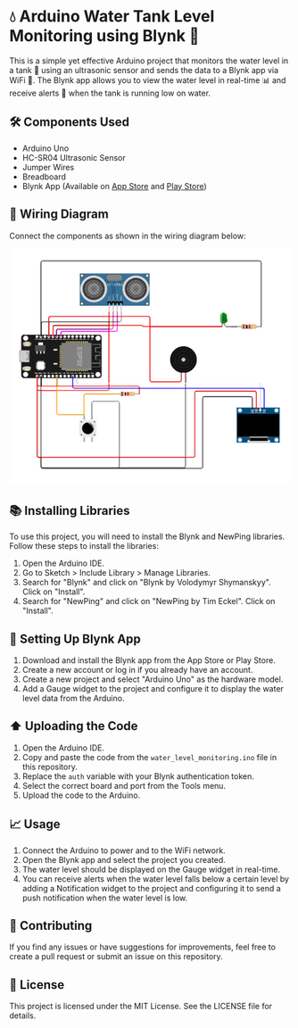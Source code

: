 # 💧 Arduino Water Tank Level Monitoring using Blynk 📱

This is a simple yet effective Arduino project that monitors the water level in a tank 🌊 using an ultrasonic sensor and sends the data to a Blynk app via WiFi 📶. The Blynk app allows you to view the water level in real-time 📊 and receive alerts 🚨 when the tank is running low on water.

## 🛠️ Components Used

- Arduino Uno
- HC-SR04 Ultrasonic Sensor
- Jumper Wires
- Breadboard
- Blynk App (Available on [App Store](https://apps.apple.com/) and [Play Store](https://play.google.com/store))

## 🔌 Wiring Diagram

Connect the components as shown in the wiring diagram below:

![Wiring Diagram](docs/img/sketch.png)

## 📚 Installing Libraries

To use this project, you will need to install the Blynk and NewPing libraries. Follow these steps to install the libraries:

1. Open the Arduino IDE.
2. Go to Sketch > Include Library > Manage Libraries.
3. Search for "Blynk" and click on "Blynk by Volodymyr Shymanskyy". Click on "Install".
4. Search for "NewPing" and click on "NewPing by Tim Eckel". Click on "Install".

## 📲 Setting Up Blynk App

1. Download and install the Blynk app from the App Store or Play Store.
2. Create a new account or log in if you already have an account.
3. Create a new project and select "Arduino Uno" as the hardware model.
4. Add a Gauge widget to the project and configure it to display the water level data from the Arduino.

## ⬆️ Uploading the Code

1. Open the Arduino IDE.
2. Copy and paste the code from the `water_level_monitoring.ino` file in this repository.
3. Replace the `auth` variable with your Blynk authentication token.
4. Select the correct board and port from the Tools menu.
5. Upload the code to the Arduino.

## 📈 Usage

1. Connect the Arduino to power and to the WiFi network.
2. Open the Blynk app and select the project you created.
3. The water level should be displayed on the Gauge widget in real-time.
4. You can receive alerts when the water level falls below a certain level by adding a Notification widget to the project and configuring it to send a push notification when the water level is low.

## 👥 Contributing

If you find any issues or have suggestions for improvements, feel free to create a pull request or submit an issue on this repository.

## 📄 License

This project is licensed under the MIT License. See the LICENSE file for details.
